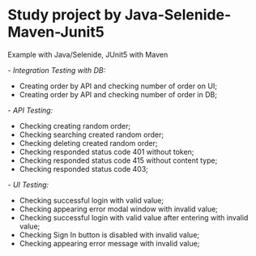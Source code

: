 # Study project by Java-Selenide-Maven-Junit5
Example with Java/Selenide, JUnit5 with Maven

_- Integration Testing with DB:_
  - Creating order by API and checking number of order on UI;
  - Creating order by API and checking number of order in DB;

_- API Testing:_
  - Checking creating random order;
  - Checking searching created random order;
  - Checking deleting created random order;
  - Checking responded status code 401 without token;
  - Checking responded status code 415 without content type;
  - Checking responded status code 403;

_- UI Testing:_
  - Checking successful login with valid value;
  - Checking appearing error modal window with invalid value;
  - Checking successful login with valid value after entering with invalid value;
  - Checking Sign In button is disabled with invalid value;
  - Checking appearing error message with invalid value;
